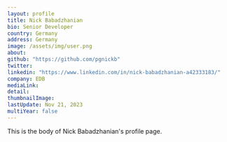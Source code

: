 ```yaml
---
layout: profile
title: Nick Babadzhanian
bio: Senior Developer
country: Germany
address: Germany
image: /assets/img/user.png
about: 
github: "https://github.com/pgnickb"
twitter:
linkedin: "https://www.linkedin.com/in/nick-babadzhanian-a42333183/"
company: EDB
mediaLink:
detail: 
thumbnailImage:
lastUpdate: Nov 21, 2023
multiYear: false
---
```


This is the body of Nick Babadzhanian's profile page.
